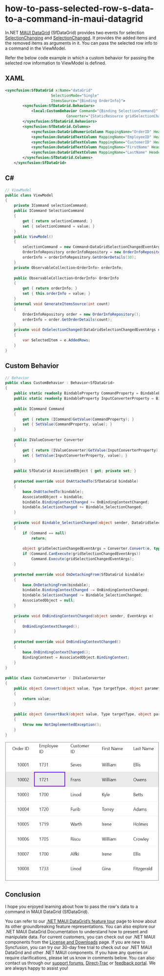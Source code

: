 # how-to-pass-selected-row-s-data-to-a-command-in-maui-datagrid
In.NET [MAUI DataGrid](https://www.syncfusion.com/maui-controls/maui-datagrid) (SfDataGrid) provides two events for selection [SelectionChanging](https://help.syncfusion.com/cr/maui/Syncfusion.Maui.DataGrid.SfDataGrid.html#Syncfusion_Maui_DataGrid_SfDataGrid_SelectionChanging) and [SelectionChanged](https://help.syncfusion.com/cr/maui/Syncfusion.Maui.DataGrid.SfDataGrid.html#Syncfusion_Maui_DataGrid_SfDataGrid_SelectionChanged). It provides the added items and the removed items as arguments in it. You can pass the selected row info to a command in the ViewModel.

Refer the below code example in which a custom behavior for passing the selected row information to ViewModel is defined.

## XAML
```XML
<syncfusion:SfDataGrid x:Name="dataGrid"
                     SelectionMode="Single"
                     ItemsSource="{Binding OrderInfo}">
        <syncfusion:SfDataGrid.Behaviors>
            <local:CustomBehavior Command="{Binding SelectionCommand}"
                            Converter="{StaticResource gridSelectionChangedEventArgs}" />
        </syncfusion:SfDataGrid.Behaviors>
        <syncfusion:SfDataGrid.Columns>
            <syncfusion:DataGridNumericColumn MappingName="OrderID" HeaderText="Order ID" Format="d"/>
            <syncfusion:DataGridTextColumn MappingName="EmployeeID" HeaderText="Employee ID"/>
            <syncfusion:DataGridTextColumn MappingName="CustomerID" HeaderText="Customer ID"/>
            <syncfusion:DataGridTextColumn MappingName="FirstName" HeaderText="First Name"/>
            <syncfusion:DataGridTextColumn MappingName="LastName" HeaderText="Last Name"/>
        </syncfusion:SfDataGrid.Columns>
    </syncfusion:SfDataGrid>
```
## C#
```C#
// ViewModel
public class ViewModel
{
    private ICommand selectionCommand;
    public ICommand SelectionCommand
    {
        get { return selectionCommand; }
        set { selectionCommand = value; }
    }
    public ViewModel()
    {
        selectionCommand = new Command<DataGridSelectionChangedEventArgs>(OnSelectionChanged);
        OrderInfoRepository orderInfoRepository = new OrderInfoRepository();
        orderInfo = orderInfoRepository.GetOrderDetails(30);
    }
    private ObservableCollection<OrderInfo> orderInfo;

    public ObservableCollection<OrderInfo> OrderInfo
    {
        get { return orderInfo; }
        set { this.orderInfo = value; }
    }
    internal void GenerateItemsSource(int count)
    {
        OrderInfoRepository order = new OrderInfoRepository();
        orderInfo = order.GetOrderDetails(count);
    }
    private void OnSelectionChanged(DataGridSelectionChangedEventArgs e)
    {
        var SelectedItem = e.AddedRows;            
    }
} 
```
## Custom Behavior
```C#
// Behavior
public class CustomBehavior : Behavior<SfDataGrid>
{
    public static readonly BindableProperty CommandProperty = BindableProperty.Create("Command", typeof(ICommand), typeof(CustomBehavior), null);
    public static readonly BindableProperty InputConverterProperty = BindableProperty.Create("Converter", typeof(IValueConverter), typeof(CustomBehavior), null);

    public ICommand Command
    {
        get { return (ICommand)GetValue(CommandProperty); }
        set { SetValue(CommandProperty, value); }
    }

    public IValueConverter Converter
    {
        get { return (IValueConverter)GetValue(InputConverterProperty); }
        set { SetValue(InputConverterProperty, value); }
    }

    public SfDataGrid AssociatedObject { get; private set; }

    protected override void OnAttachedTo(SfDataGrid bindable)
    {
        base.OnAttachedTo(bindable);
        AssociatedObject = bindable;
        bindable.BindingContextChanged += OnBindingContextChanged;
        bindable.SelectionChanged += Bindable_SelectionChanged;
    }

    private void Bindable_SelectionChanged(object sender, DataGridSelectionChangedEventArgs e)
    {
        if (Command == null)
            return;

        object gridSelectionChangedEventArgs = Converter.Convert(e, typeof(object), null, null);
        if (Command.CanExecute(gridSelectionChangedEventArgs))
            Command.Execute(gridSelectionChangedEventArgs);
    }

    protected override void OnDetachingFrom(SfDataGrid bindable)
    {
        base.OnDetachingFrom(bindable);
        bindable.BindingContextChanged -= OnBindingContextChanged;
        bindable.SelectionChanged -= Bindable_SelectionChanged;
        AssociatedObject = null;
    }

    private void OnBindingContextChanged(object sender, EventArgs e)
    {
        OnBindingContextChanged();
    }

    protected override void OnBindingContextChanged()
    {
        base.OnBindingContextChanged();
        BindingContext = AssociatedObject.BindingContext;
    }
}

public class CustomConverter : IValueConverter
{
    public object Convert(object value, Type targetType, object parameter, CultureInfo culture)
    {
        return value;
    }

    public object ConvertBack(object value, Type targetType, object parameter, CultureInfo culture)
    {
        throw new NotImplementedException();
    }
} 
```
![SelectedDataPassed](SelectedData.png)
## Conclusion
I hope you enjoyed learning about how to pass the row's data to a command  in MAUI DataGrid (SfDataGrid).

You can refer to our [.NET MAUI DataGrid’s feature tour](https://www.syncfusion.com/maui-controls/maui-datagrid) page to know about its other groundbreaking feature representations. You can also explore our .NET MAUI DataGrid Documentation to understand how to present and manipulate data.
For current customers, you can check out our .NET MAUI components from the [License and Downloads](https://www.syncfusion.com/account/downloads) page. If you are new to Syncfusion, you can try our 30-day free trial to check out our .NET MAUI DataGrid and other .NET MAUI components.
If you have any queries or require clarifications, please let us know in comments below. You can also contact us through our [support forums](https://www.syncfusion.com/forums), [Direct-Trac](https://support.syncfusion.com/account/login?ReturnUrl=%2Faccount%2Fconnect%2Fauthorize%2Fcallback%3Fclient_id%3Dc54e52f3eb3cde0c3f20474f1bc179ed%26redirect_uri%3Dhttps%253A%252F%252Fsupport.syncfusion.com%252Fagent%252Flogincallback%26response_type%3Dcode%26scope%3Dopenid%2520profile%2520agent.api%2520integration.api%2520offline_access%2520kb.api%26state%3D8db41f98953a4d9ba40407b150ad4cf2%26code_challenge%3DvwHoT64z2h21eP_A9g7JWtr3vp3iPrvSjfh5hN5C7IE%26code_challenge_method%3DS256%26response_mode%3Dquery) or [feedback portal](https://www.syncfusion.com/feedback/maui?control=sfdatagrid). We are always happy to assist you!

